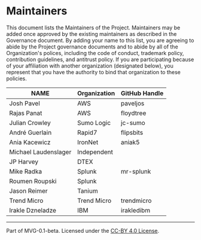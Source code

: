 # Maintainers

This document lists the Maintainers of the Project. Maintainers may be added once approved by the existing maintainers as described in the Governance document. By adding your name to this list, you are agreeing to abide by the Project governance documents and to abide by all of the Organization's polices, including the code of conduct, trademark policy, contribution guidelines, and antitrust policy. If you are participating because of your affiliation with another organization (designated below), you represent that you have the authority to bind that organization to these policies.

| **NAME** | **Organization** | **GitHub Handle** |
| --- | --- | -- |
| Josh Pavel | AWS | paveljos |
| Rajas Panat | AWS | floydtree |
| Julian Crowley | Sumo Logic | jc-sumo |
| André Guerlain | Rapid7 | flipsbits |
| Ania Kacewicz | IronNet | aniak5 |
| Michael Laudenslager | Independent | |
| JP Harvey | DTEX | |
| Mike Radka | Splunk | mr-splunk |
| Roumen Roupski | Splunk | |
| Jason Reimer | Tanium | |
| Trend Micro | Trend Micro | trendmicro |
| Irakle Dzneladze | IBM | irakledibm |

---
Part of MVG-0.1-beta.
Licensed under the [CC-BY 4.0 License](https://creativecommons.org/licenses/by-sa/4.0/).
